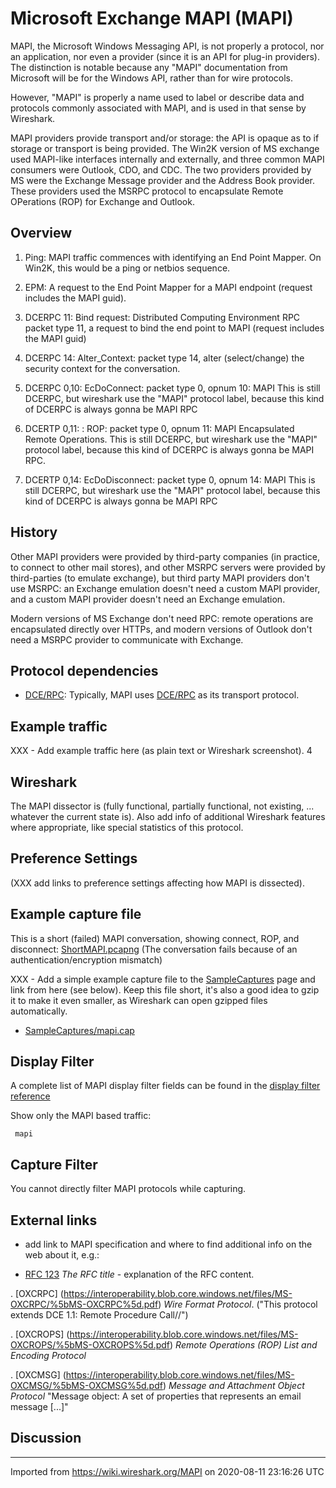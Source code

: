 # Microsoft Exchange MAPI (MAPI)

MAPI, the Microsoft Windows Messaging API, is not properly a protocol, nor an application, nor even a provider (since it is an API for plug-in providers). The distinction is notable because any "MAPI" documentation from Microsoft will be for the Windows API, rather than for wire protocols.

However, "MAPI" is properly a name used to label or describe data and protocols commonly associated with MAPI, and is used in that sense by Wireshark. 

MAPI providers provide transport and/or storage: the API is opaque as to if storage or transport is being provided. The Win2K version of MS exchange used MAPI-like interfaces internally and externally, and three common MAPI consumers were Outlook, CDO, and CDC. The two providers provided by MS were the Exchange Message provider and the Address Book provider. These providers used the MSRPC protocol to encapsulate Remote OPerations (ROP) for Exchange and Outlook.


## Overview

1) Ping: MAPI traffic commences with identifying an End Point Mapper. On Win2K, this would be a ping or netbios sequence.

2) EPM: A request to the End Point Mapper for a MAPI endpoint (request includes the MAPI guid).

3) DCERPC 11: Bind request: Distributed Computing Environment RPC packet type 11, a request to bind the end point to MAPI (request includes the MAPI guid)

4) DCERPC 14: Alter_Context: packet type 14, alter (select/change) the security context for the conversation.

5) DCERPC 0,10: EcDoConnect: packet type 0, opnum 10: MAPI
    This is still DCERPC, but wireshark use the "MAPI" protocol label, because this kind of DCERPC is always gonna be MAPI RPC

6) DCERTP 0,11: : ROP: packet type 0, opnum 11: MAPI
    Encapsulated Remote Operations.
    This is still DCERPC, but wireshark use the "MAPI" protocol label, because this kind of DCERPC is always gonna be MAPI RPC.

7) DCERTP 0,14: EcDoDisconnect: packet type 0, opnum 14: MAPI
    This is still DCERPC, but wireshark use the "MAPI" protocol label, because this kind of DCERPC is always gonna be MAPI RPC


## History

Other MAPI providers were provided by third-party companies (in practice, to connect to other mail stores), and other MSRPC servers were provided by third-parties (to emulate exchange), but third party MAPI providers don't use MSRPC: an Exchange emulation doesn't need a custom MAPI provider, and a custom MAPI provider doesn't need an Exchange emulation.

Modern versions of MS Exchange don't need RPC: remote operations are encapsulated directly over HTTPs, and modern versions of Outlook don't need a MSRPC provider to communicate with Exchange.

## Protocol dependencies

  - [DCE/RPC](/DCE/RPC): Typically, MAPI uses [DCE/RPC](/DCE/RPC) as its transport protocol.

## Example traffic

XXX - Add example traffic here (as plain text or Wireshark screenshot).
4
## Wireshark

The MAPI dissector is (fully functional, partially functional, not existing, ... whatever the current state is). Also add info of additional Wireshark features where appropriate, like special statistics of this protocol.

## Preference Settings

(XXX add links to preference settings affecting how MAPI is dissected).

## Example capture file
This is a short (failed) MAPI conversation, showing connect, ROP, and disconnect:
[ShortMAPI.pcapng](uploads/53dc45c557cf877642381b8e9b964671/ShortMAPI.pcapng)
(The conversation fails because of an authentication/encryption mismatch)


XXX - Add a simple example capture file to the [SampleCaptures](/SampleCaptures) page and link from here (see below). Keep this file short, it's also a good idea to gzip it to make it even smaller, as Wireshark can open gzipped files automatically.

  - [SampleCaptures/mapi.cap](uploads/__moin_import__/attachments/SampleCaptures/mapi.cap)

## Display Filter

A complete list of MAPI display filter fields can be found in the [display filter reference](http://www.wireshark.org/docs/dfref/m/mapi.html)

Show only the MAPI based traffic:

``` 
 mapi 
```

## Capture Filter

You cannot directly filter MAPI protocols while capturing.

## External links

  - add link to MAPI specification and where to find additional info on the web about it, e.g.:

  - [RFC 123](http://www.ietf.org/rfc/rfc123.txt) *The RFC title* - explanation of the RFC content.

  . [OXCRPC] (https://interoperability.blob.core.windows.net/files/MS-OXCRPC/%5bMS-OXCRPC%5d.pdf) *Wire Format Protocol*. ("This protocol 
extends DCE 1.1: Remote Procedure Call//") 

   . [OXCROPS] (https://interoperability.blob.core.windows.net/files/MS-OXCROPS/%5bMS-OXCROPS%5d.pdf) *Remote Operations (ROP) List and Encoding Protocol*

  . [OXCMSG] (https://interoperability.blob.core.windows.net/files/MS-OXCMSG/%5bMS-OXCMSG%5d.pdf) *Message and Attachment Object Protocol*
"Message object: A set of properties that represents an email message [...]"

## Discussion

---

Imported from https://wiki.wireshark.org/MAPI on 2020-08-11 23:16:26 UTC
